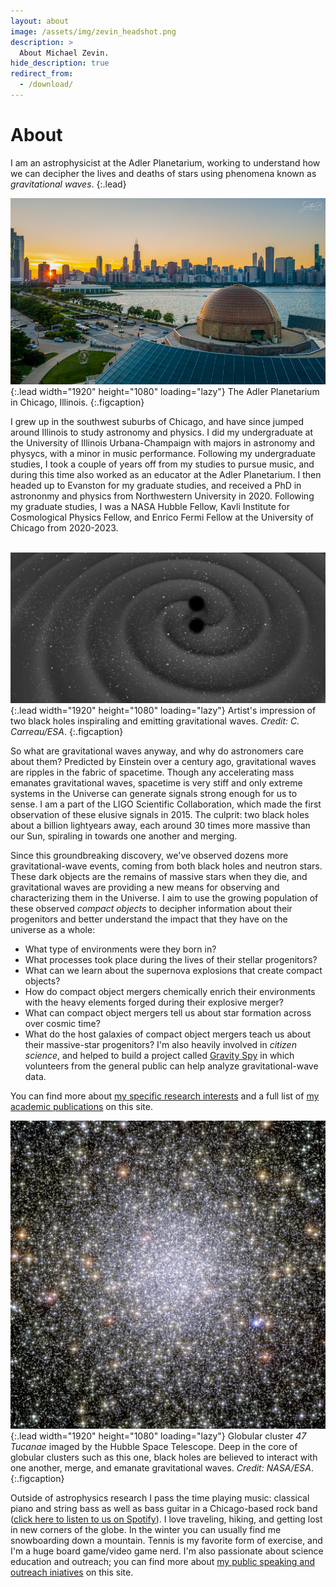 ```yaml
---
layout: about
image: /assets/img/zevin_headshot.png
description: >
  About Michael Zevin.
hide_description: true
redirect_from:
  - /download/
---
```


# About

<!--author-->

I am an astrophysicist at the Adler Planetarium, working to understand how we can decipher the lives and deaths of stars using phenomena known as <em>gravitational waves</em>.
{:.lead}

![Screenshot](/assets/img/about/adler_planetarium.png){:.lead width="1920" height="1080" loading="lazy"}
The Adler Planetarium in Chicago, Illinois.
{:.figcaption}

I grew up in the southwest suburbs of Chicago, and have since jumped around Illinois to study astronomy and physics.
I did my undergraduate at the University of Illinois Urbana-Champaign with majors in astronomy and physycs, with a minor in music performance.
Following my undergraduate studies, I took a couple of years off from my studies to pursue music, and during this time also worked as an educator at the Adler Planetarium.
I then headed up to Evanston for my graduate studies, and received a PhD in astrononmy and physics from Northwestern University in 2020.
Following my graduate studies, I was a NASA Hubble Fellow, Kavli Institute for Cosmological Physics Fellow, and Enrico Fermi Fellow at the University of Chicago from 2020-2023.
<br><br>

![Screenshot](/assets/img/about/gravitational_waves.jpeg){:.lead width="1920" height="1080" loading="lazy"}
Artist's impression of two black holes inspiraling and emitting gravitational waves. <em>Credit: C. Carreau/ESA</em>.
{:.figcaption}

So what are gravitational waves anyway, and why do astronomers care about them?
Predicted by Einstein over a century ago, gravitational waves are ripples in the fabric of spacetime.
Though any accelerating mass emanates gravitational waves, spacetime is very stiff and only extreme systems in the Universe can generate signals strong enough for us to sense.
I am a part of the LIGO Scientific Collaboration, which made the first observation of these elusive signals in 2015.
The culprit: two black holes about a billion lightyears away, each around 30 times more massive than our Sun, spiraling in towards one another and merging.

Since this groundbreaking discovery, we've observed dozens more gravitational-wave events, coming from both black holes and neutron stars.
These dark objects are the remains of massive stars when they die, and gravitational waves are providing a new means for observing and characterizing them in the Universe.
I aim to use the growing population of these observed <em>compact objects</em> to decipher information about their progenitors and better understand the impact that they have on the universe as a whole:
* What type of environments were they born in?
* What processes took place during the lives of their stellar progenitors?
* What can we learn about the supernova explosions that create compact objects?
* How do compact object mergers chemically enrich their environments with the heavy elements forged during their explosive merger?
* What can compact object mergers tell us about star formation across over cosmic time?
* What do the host galaxies of compact object mergers teach us about their massive-star progenitors?
I'm also heavily involved in <em>citizen science</em>, and helped to build a project called <a href="http://www.gravityspy.org">Gravity Spy</a> in which volunteers from the general public can help analyze gravitational-wave data.

You can find more about <a href="../research.md">my specific research interests</a> and a full list of <a href="../publications">my academic publications</a> on this site.

![Screenshot](/assets/img/about/47tuc.jpg){:.lead width="1920" height="1080" loading="lazy"}
Globular cluster <em>47 Tucanae</em> imaged by the Hubble Space Telescope. Deep in the core of globular clusters such as this one, black holes are believed to interact with one another, merge, and emanate gravitational waves. <em>Credit: NASA/ESA</em>.
{:.figcaption}

Outside of astrophysics research I pass the time playing music: classical piano and string bass as well as bass guitar in a Chicago-based rock band (<a href="https://open.spotify.com/artist/6cg9fRyu1zCFItskHFY2pl?si=ujkvlueNRMCGuKEyROsCmA">click here to listen to us on Spotify</a>).
I love traveling, hiking, and getting lost in new corners of the globe.
In the winter you can usually find me snowboarding down a mountain.
Tennis is my favorite form of exercise, and I'm a huge board game/video game nerd.
I'm also passionate about science education and outreach; you can find more about <a href="../outreach">my public speaking and outreach iniatives</a> on this site.
